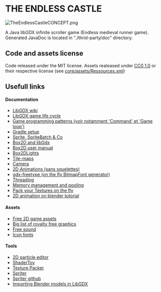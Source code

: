 # THE ENDLESS CASTLE #

![TheEndlessCastleCONCEPT.png](http://i.imgur.com/4S5ilq0.png)

A Java libGDX infinite scroller game (Endless medieval runner game).  
Generated JavaDoc is located in "./thrid-party/doc" directory.

## Code and assets license ##
Code released under the MIT license.
Assets realeased under [CC0 1.0](https://creativecommons.org/publicdomain/zero/1.0/) or their respective license (see [core/assets/Ressources.xml](https://github.com/PaulEmmanuelSotir/TheEndlessCastle/blob/master/core/assets/Resources.xml))

## Usefull links ##
#### Documentation ####
* [LibGDX wiki](https://github.com/libgdx/libgdx/wiki/)
* [LibGDX game life cycle](https://github.com/libgdx/libgdx/wiki/The-life-cycle)
* [Game programming patterns (voir notamment 'Command' et 'Game loop') ](http://gameprogrammingpatterns.com/contents.html)
* [Gradle setup](https://github.com/libgdx/libgdx/wiki/Project-Setup-Gradle)
* [Sprite, SpriteBatch & Co](https://github.com/libgdx/libgdx/wiki/Spritebatch%2C-Textureregions%2C-and-Sprites)
* [Box2D and libGdx](https://github.com/libgdx/libgdx/wiki/Box2d)
* [Box2D user manual](http://box2d.org/manual.pdf)
* [Box2DLights](https://github.com/libgdx/box2dlights)
* [Tile-maps](https://github.com/libgdx/libgdx/wiki/Tile-maps)
* [Camera](https://github.com/libgdx/libgdx/wiki/Orthographic-camera)
* [2D Animations (sans squelettes)](https://github.com/libgdx/libgdx/wiki/2D-Animation)
* [gdx-freetype (on the fly BitmapFont generator)](http://www.badlogicgames.com/wordpress/?p=2300)
* [Threading](https://github.com/libgdx/libgdx/wiki/Threading)
* [Memory management and pooling](https://github.com/libgdx/libgdx/wiki/Memory-management)
* [Pack your Textures on the fly](http://www.badlogicgames.com/wordpress/?p=2297)
* [2D animation on blender tutorial](https://www.youtube.com/watch?v=34ybq05esdY)

#### Assets ####
* [Free 2D game assets](http://wimi5.com/best-free-2d-game-assets-html5-game-developers/)
* [Big list of royalty free graphics](http://www.pixelprospector.com/the-big-list-of-royalty-free-graphics/)
* [Free sound](http://www.freesound.org/)
* [Icon fonts](https://github.com/showcases/icon-fonts)

#### Tools ####
* [2D particle editor](https://github.com/libgdx/libgdx/wiki/2D-Particle-Editor/)
* [ShaderToy](https://www.shadertoy.com/)
* [Texture Packer](https://github.com/libgdx/libgdx/wiki/Texture-packer/)
* [Spriter](http://www.brashmonkey.com/index.htm)
* [Spriter github](https://github.com/Trixt0r/spriter)
* [Importing Blender models in LibGDX](https://github.com/libgdx/libgdx/wiki/Importing-Blender-models-in-LibGDX)
